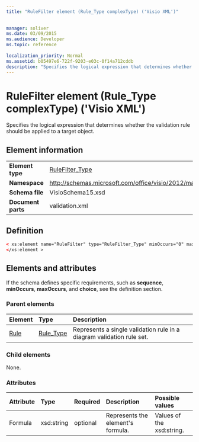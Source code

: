 ```yaml
---
title: "RuleFilter element (Rule_Type complexType) ('Visio XML')"
 
 
manager: soliver
ms.date: 03/09/2015
ms.audience: Developer
ms.topic: reference
 
localization_priority: Normal
ms.assetid: b05497e6-722f-9203-e03c-0f14a712cddb
description: "Specifies the logical expression that determines whether the validation rule should be applied to a target object."
---
```


# RuleFilter element (Rule_Type complexType) ('Visio XML')

Specifies the logical expression that determines whether the validation rule should be applied to a target object.
  
## Element information

|||
|:-----|:-----|
|**Element type** <br/> |[RuleFilter_Type](rulefilter_type-complextypevisio-xml.md) <br/> |
|**Namespace** <br/> |http://schemas.microsoft.com/office/visio/2012/main  <br/> |
|**Schema file** <br/> |VisioSchema15.xsd  <br/> |
|**Document parts** <br/> |validation.xml  <br/> |
   
## Definition

```XML
< xs:element name="RuleFilter" type="RuleFilter_Type" minOccurs="0" maxOccurs="1" >
</xs:element >
```

## Elements and attributes

If the schema defines specific requirements, such as **sequence**, **minOccurs**, **maxOccurs**, and **choice**, see the definition section. 
  
### Parent elements

|**Element**|**Type**|**Description**|
|:-----|:-----|:-----|
|[Rule](rule-element-ruleset_type-complextypevisio-xml.md) <br/> |[Rule_Type](rule_type-complextypevisio-xml.md) <br/> |Represents a single validation rule in a diagram validation rule set.  <br/> |
   
### Child elements

None.
  
### Attributes

|**Attribute**|**Type**|**Required**|**Description**|**Possible values**|
|:-----|:-----|:-----|:-----|:-----|
|Formula  <br/> |xsd:string  <br/> |optional  <br/> |Represents the element's formula.  <br/> |Values of the xsd:string.  <br/> |
   

